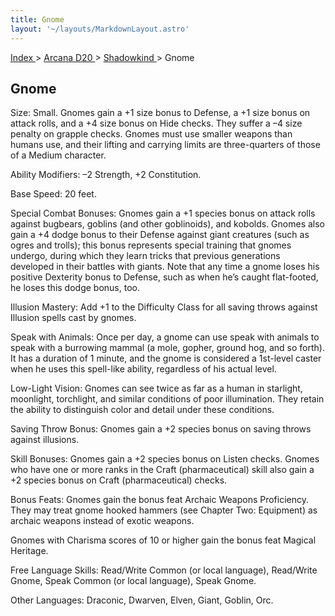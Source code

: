 ```yaml
---
title: Gnome
layout: '~/layouts/MarkdownLayout.astro'
---
```


[ Index ](/) > [ Arcana D20 ](/arcana.d20.srd) > [ Shadowkind ](/arcana.d20.srd/shadowkind) > Gnome

##  Gnome

Size: Small. Gnomes gain a +1 size bonus to Defense, a +1 size bonus on attack
rolls, and a +4 size bonus on Hide checks. They suffer a –4 size penalty on
grapple checks. Gnomes must use smaller weapons than humans use, and their
lifting and carrying limits are three-quarters of those of a Medium character.

Ability Modifiers: –2 Strength, +2 Constitution.

Base Speed: 20 feet.

Special Combat Bonuses: Gnomes gain a +1 species bonus on attack rolls against
bugbears, goblins (and other goblinoids), and kobolds. Gnomes also gain a +4
dodge bonus to their Defense against giant creatures (such as ogres and
trolls); this bonus represents special training that gnomes undergo, during
which they learn tricks that previous generations developed in their battles
with giants. Note that any time a gnome loses his positive Dexterity bonus to
Defense, such as when he’s caught flat-footed, he loses this dodge bonus, too.

Illusion Mastery: Add +1 to the Difficulty Class for all saving throws against
Illusion spells cast by gnomes.

Speak with Animals: Once per day, a gnome can use speak with animals to speak
with a burrowing mammal (a mole, gopher, ground hog, and so forth). It has a
duration of 1 minute, and the gnome is considered a 1st-level caster when he
uses this spell-like ability, regardless of his actual level.

Low-Light Vision: Gnomes can see twice as far as a human in starlight,
moonlight, torchlight, and similar conditions of poor illumination. They
retain the ability to distinguish color and detail under these conditions.

Saving Throw Bonus: Gnomes gain a +2 species bonus on saving throws against
illusions.

Skill Bonuses: Gnomes gain a +2 species bonus on Listen checks. Gnomes who
have one or more ranks in the Craft (pharmaceutical) skill also gain a +2
species bonus on Craft (pharmaceutical) checks.

Bonus Feats: Gnomes gain the bonus feat Archaic Weapons Proficiency. They may
treat gnome hooked hammers (see Chapter Two: Equipment) as archaic weapons
instead of exotic weapons.

Gnomes with Charisma scores of 10 or higher gain the bonus feat Magical
Heritage.

Free Language Skills: Read/Write Common (or local language), Read/Write Gnome,
Speak Common (or local language), Speak Gnome.

Other Languages: Draconic, Dwarven, Elven, Giant, Goblin, Orc.

